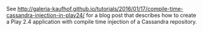 See
http://galeria-kaufhof.github.io/tutorials/2016/01/17/compile-time-cassandra-injection-in-play24/
for a blog post that describes how to create a Play 2.4 application with
compile time injection of a Cassandra repository.
